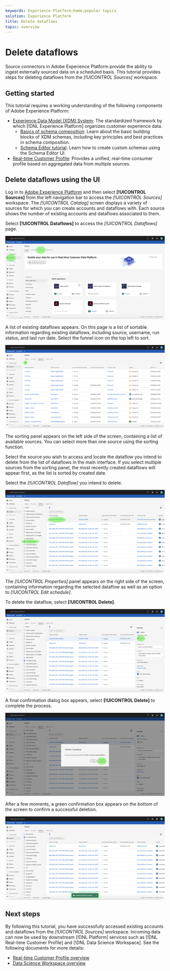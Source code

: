 ```yaml
---
keywords: Experience Platform;home;popular topics
solution: Experience Platform
title: Delete dataflows
topic: overview
---
```


# Delete dataflows

Source connectors in Adobe Experience Platform provide the ability to ingest externally sourced data on a scheduled basis. This tutorial provides steps for deleting dataflows from the *[!UICONTROL Sources]* workspace.

## Getting started

This tutorial requires a working understanding of the following components of Adobe Experience Platform:

-   [Experience Data Model (XDM) System](../../../xdm/home.md): The standardized framework by which [!DNL Experience Platform] organizes customer experience data.
    -   [Basics of schema composition](../../../xdm/schema/composition.md): Learn about the basic building blocks of XDM schemas, including key principles and best practices in schema composition.
    -   [Schema Editor tutorial](../../../xdm/tutorials/create-schema-ui.md): Learn how to create custom schemas using the Schema Editor UI.
-   [Real-time Customer Profile](../../../profile/home.md): Provides a unified, real-time consumer profile based on aggregated data from multiple sources.

## Delete dataflows using the UI

Log in to [Adobe Experience Platform](https://platform.adobe.com) and then select **[!UICONTROL Sources]** from the left navigation bar to access the *[!UICONTROL Sources]* workspace. The *[!UICONTROL Catalog]* screen displays a variety of sources for which you can create accounts and dataflows with. Each source shows the number of existing accounts and dataflows associated to them. 

Select **[!UICONTROL Dataflows]** to access the *[!UICONTROL Dataflows]* page.

![dataset-flow-activity](../../images/tutorials/delete/dataflows.png)

A list of existing dataflows appears. On this page is a list of sortable information regarding existing dataflows, including source, username, run status, and last run date. Select the funnel icon on the top left to sort.

![dataflows-list](../../images/tutorials/delete/dataflows-list.png)

The sorting panel appears on the left side of the screen, containing a list of available sources.
You can select more than one source using the sorting function.

Select the source you wish to access and locate the dataflow you intend to delete from the list of dataflows in the main interface. If you select multiple sources from the sorting panel, the most recently created dataflows will appear first, as the list is sorted by created date.

Select the *[!UICONTROL Dataflow]* you intend to delete.

![dataflows-sort](../../images/tutorials/delete/dataflows-sort.png)

The *[!UICONTROL Properties]* panel appears on the right side of the screen, containing information regarding the selected dataflow as well as an option to *[!UICONTROL Edit schedule]*.

To delete the dataflow, select **[!UICONTROL Delete]**.

![dataflows-sort](../../images/tutorials/delete/dataflows-properties.png)

A final confirmation dialog box appears, select **[!UICONTROL Delete]** to complete the process.

![delete](../../images/tutorials/delete/delete.png)

After a few moments, a green confirmation box appears on the bottom of the screen to confirm a successful deletion.

![confirmed](../../images/tutorials/delete/confirmed.png)

## Next steps

By following this tutorial, you have successfully accessed existing accounts and dataflows from the *[!UICONTROL Sources]* workspace. Incoming data can now be used by downstream [!DNL Platform] services such as [!DNL Real-time Customer Profile] and [!DNL Data Science Workspace]. See the following documents for more details:

- [Real-time Customer Profile overview](../../../profile/home.md)
- [Data Science Workspace overview](../../../data-science-workspace/home.md)